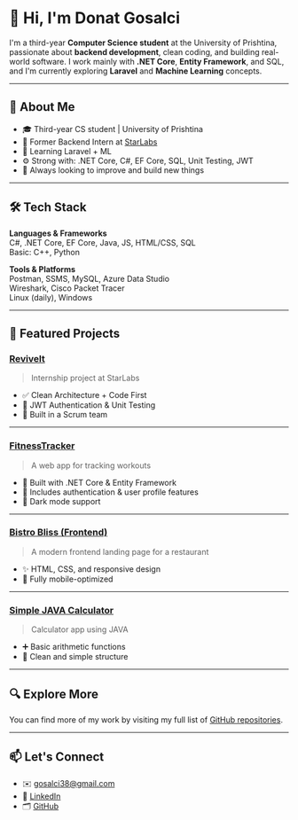 # 👋 Hi, I'm Donat Gosalci

I'm a third-year **Computer Science student** at the University of Prishtina, passionate about **backend development**, clean coding, and building real-world software. I work mainly with **.NET Core**, **Entity Framework**, and SQL, and I'm currently exploring **Laravel** and **Machine Learning** concepts.

---

## 🚀 About Me

- 🎓 Third-year CS student | University of Prishtina
- 💼 Former Backend Intern at [StarLabs](https://github.com/starlabspro-internship/ReviveIt)
- 🧠 Learning Laravel + ML
- ⚙️ Strong with: .NET Core, C#, EF Core, SQL, Unit Testing, JWT
- 🔄 Always looking to improve and build new things

---

## 🛠️ Tech Stack

**Languages & Frameworks**  
C#, .NET Core, EF Core, Java, JS, HTML/CSS, SQL  
Basic: C++, Python

**Tools & Platforms**  
Postman, SSMS, MySQL, Azure Data Studio  
Wireshark, Cisco Packet Tracer  
Linux (daily), Windows

---

## 📂 Featured Projects

### [ReviveIt](https://github.com/starlabspro-internship/ReviveIt)
> Internship project at StarLabs

- ✅ Clean Architecture + Code First
- 🔐 JWT Authentication & Unit Testing
- 🧪 Built in a Scrum team

---

### [FitnessTracker](https://github.com/donatgosalcii/FitnessTracker)
> A web app for tracking workouts

- 🔧 Built with .NET Core & Entity Framework
- 👤 Includes authentication & user profile features
- 🎨 Dark mode support

---

### [Bistro Bliss (Frontend)](https://github.com/donatgosalcii/BistroBliss)
> A modern frontend landing page for a restaurant

- ✨ HTML, CSS, and responsive design
- 📱 Fully mobile-optimized

---

### [Simple JAVA Calculator](https://github.com/donatgosalcii/JAVACALCULATOR)
> Calculator app using JAVA

- ➕ Basic arithmetic functions
- 🧼 Clean and simple structure

---

## 🔍 Explore More
You can find more of my work by visiting my full list of [GitHub repositories](https://github.com/donatgosalcii?tab=repositories).

---

## 📫 Let's Connect

- ✉️ [gosalci38@gmail.com](mailto:gosalci38@gmail.com)  
- 💼 [LinkedIn](https://www.linkedin.com/in/donatgosalci/)  
- 🗂️ [GitHub](https://github.com/donatgosalcii)

